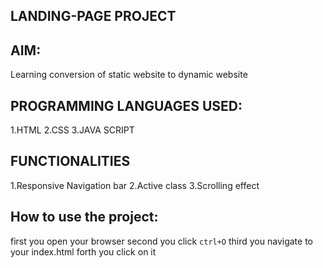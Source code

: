 ## LANDING-PAGE PROJECT
## AIM: 
Learning conversion of static website to dynamic website
## PROGRAMMING LANGUAGES USED:
1.HTML
2.CSS
3.JAVA SCRIPT
## FUNCTIONALITIES
1.Responsive Navigation bar 
2.Active class
3.Scrolling effect

## How to use the project:

first you open your browser
second you click `ctrl+O`
third you navigate to your index.html
forth you click on it
